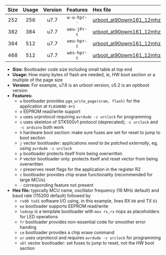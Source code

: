 |Size|Usage|Version|Features|Hex file|
|:-:|:-:|:-:|:-:|:--|
|252|256|u7.7|`w-u-hpr--`|[urboot_at90pwm161_12mhz_19200bps_rxb0_txb1_ur.hex](https://raw.githubusercontent.com/stefanrueger/urboot.hex/main/mcus/at90pwm161/fcpu_12mhz/19200_bps/urboot_at90pwm161_12mhz_19200bps_rxb0_txb1_ur.hex)|
|382|384|u7.7|`weu-jPr-c`|[urboot_at90pwm161_12mhz_19200bps_rxb0_txb1_ee_lednop_fr_ce_ur_vbl.hex](https://raw.githubusercontent.com/stefanrueger/urboot.hex/main/mcus/at90pwm161/fcpu_12mhz/19200_bps/urboot_at90pwm161_12mhz_19200bps_rxb0_txb1_ee_lednop_fr_ce_ur_vbl.hex)|
|364|512|u7.7|`weu-hpr-c`|[urboot_at90pwm161_12mhz_19200bps_rxb0_txb1_ee_lednop_fr_ce_ur.hex](https://raw.githubusercontent.com/stefanrueger/urboot.hex/main/mcus/at90pwm161/fcpu_12mhz/19200_bps/urboot_at90pwm161_12mhz_19200bps_rxb0_txb1_ee_lednop_fr_ce_ur.hex)|
|468|512|u7.7|`wes-hpr-c`|[urboot_at90pwm161_12mhz_19200bps_rxb0_txb1_ee_lednop_fr_ce.hex](https://raw.githubusercontent.com/stefanrueger/urboot.hex/main/mcus/at90pwm161/fcpu_12mhz/19200_bps/urboot_at90pwm161_12mhz_19200bps_rxb0_txb1_ee_lednop_fr_ce.hex)|

- **Size:** Bootloader code size including small table at top end
- **Usage:** How many bytes of flash are needed, ie, HW boot section or a multiple of the page size
- **Version:** For example, u7.6 is an urboot version, o5.2 is an optiboot version
- **Features:**
  + `w` bootloader provides `pgm_write_page(sram, flash)` for the application at `FLASHEND-4+1`
  + `e` EEPROM read/write support
  + `u` uses urprotocol requiring `avrdude -c urclock` for programming
  + `s` uses skeleton of STK500v1 protocol (deprecated); `-c urclock` and `-c arduino` both work
  + `h` hardware boot section: make sure fuses are set for reset to jump to boot section
  + `j` vector bootloader: applications *need to be patched externally*, eg, using `avrdude -c urclock`
  + `p` bootloader protects itself from being overwritten
  + `P` vector bootloader only: protects itself and reset vector from being overwritten
  + `r` preserves reset flags for the application in the register R2
  + `c` bootloader provides chip erase functionality (recommended for large MCUs)
  + `-` corresponding feature not present
- **Hex file:** typically MCU name, oscillator frequency (16 MHz default) and baud rate (115200 default) followed by
  + `rxd0 txd1` software I/O using, in this example, lines RX `D0` and TX `D1`
  + `ee` bootloader supports EEPROM read/write
  + `lednop` is a template bootloader with `mov rx,rx` nops as placeholders for LED operations
  + `fr` bootloader provides non-essential code for smoother error handing
  + `ce` bootloader provides a chip erase command
  + `ur` uses urprotocol and requires `avrdude -c urclock` for programming
  + `vbl` vector bootloader: set fuses to jump to reset, not the HW boot section
